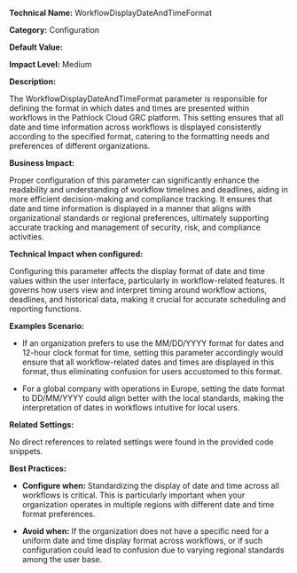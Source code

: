 **Technical Name:** WorkflowDisplayDateAndTimeFormat

**Category:** Configuration

**Default Value:** 

**Impact Level:** Medium

**Description:**

The WorkflowDisplayDateAndTimeFormat parameter is responsible for defining the format in which dates and times are presented within workflows in the Pathlock Cloud GRC platform. This setting ensures that all date and time information across workflows is displayed consistently according to the specified format, catering to the formatting needs and preferences of different organizations.

**Business Impact:**

Proper configuration of this parameter can significantly enhance the readability and understanding of workflow timelines and deadlines, aiding in more efficient decision-making and compliance tracking. It ensures that date and time information is displayed in a manner that aligns with organizational standards or regional preferences, ultimately supporting accurate tracking and management of security, risk, and compliance activities.

**Technical Impact when configured:**

Configuring this parameter affects the display format of date and time values within the user interface, particularly in workflow-related features. It governs how users view and interpret timing around workflow actions, deadlines, and historical data, making it crucial for accurate scheduling and reporting functions.

**Examples Scenario:**

- If an organization prefers to use the MM/DD/YYYY format for dates and 12-hour clock format for time, setting this parameter accordingly would ensure that all workflow-related dates and times are displayed in this format, thus eliminating confusion for users accustomed to this format.
  
- For a global company with operations in Europe, setting the date format to DD/MM/YYYY could align better with the local standards, making the interpretation of dates in workflows intuitive for local users.

**Related Settings:**

No direct references to related settings were found in the provided code snippets.

**Best Practices:** 

- **Configure when:** Standardizing the display of date and time across all workflows is critical. This is particularly important when your organization operates in multiple regions with different date and time format preferences.
  
- **Avoid when:** If the organization does not have a specific need for a uniform date and time display format across workflows, or if such configuration could lead to confusion due to varying regional standards among the user base.